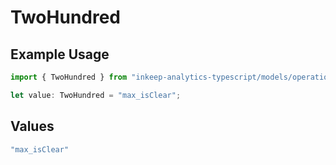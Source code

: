 # TwoHundred

## Example Usage

```typescript
import { TwoHundred } from "inkeep-analytics-typescript/models/operations";

let value: TwoHundred = "max_isClear";
```

## Values

```typescript
"max_isClear"
```